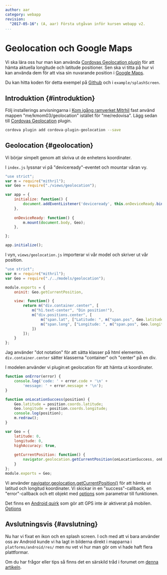 ```yaml
---
author: aar
category: webapp
revision:
  "2017-05-16": (A, aar) Första utgåvan inför kursen webapp v2.
...
```

Geolocation och Google Maps
==================================

Vi ska lära oss hur man kan använda [Cordovas Geolocation plugin](https://cordova.apache.org/docs/en/latest/reference/cordova-plugin-geolocation/index.html) för att hämta aktuella longitude och latitude positioner. Sen ska vi titta på hur vi kan använda dem för att visa sin nuvarande position i [Google Maps](https://www.google.se/maps).

Du kan hitta koden för detta exempel på [Github](https://github.com/dbwebb-se/webapp/tree/master/example/splashScreen/www) och i `example/splashScreen`.

<!--more-->



Introduktion {#introduktion}
--------------------------------------

Följ installerings anvisningarna i [Kom igång ramverket Mitrhil](kunskap/kom-igang-med-mithril-och-webpack#install) fast använd mappen "me/kmom03/geolocation" istället för "me/redovisa". Lägg sedan till [Cordovas Geolocation](https://cordova.apache.org/docs/en/latest/reference/cordova-plugin-geolocation/index.html) plugin.

```bash
cordova plugin add cordova-plugin-geolocation --save
```



Geolocation {#geolocation}
--------------------------------------

Vi börjar simpelt genom att skriva ut de enhetens koordinater.

I `index.js` lyssnar vi på "deviceready"-eventet och mountar våran vy.

```js
"use strict";
var m = require("mithril");
var Geo = require("./views/geolocation");

var app = {
    initialize: function() {
        document.addEventListener('deviceready', this.onDeviceReady.bind(this), false);
    },
    
    onDeviceReady: function() {
        m.mount(document.body, Geo);
    },

};

app.initialize();
```

I vyn, `views/geolocation.js` importerar vi vår model och skriver ut vår position.

```js
"use strict";
var m = require("mithril");
var Geo = require("./../models/geolocation");

module.exports = {
    oninit: Geo.getCurrentPosition,

    view: function() {
        return m("div.container.center", [
            m("h1.text-center", "Din position!"),
            m("div.positions.center", [
                m("span.lat", ["Latitude: ", m("span.pos", Geo.latitude)]),
                m("span.long", ["Longitude: ", m("span.pos", Geo.longitude)])
            ])
        ]);
    }
};

```

Jag använder "dot notation" för att sätta klasser på html elementen. `div.container.center` sätter klasserna "container" och "center" på en div.

I modelen använder vi plugin:et geolocation för att hämta ut koordinater.

```js
function onError(error) {
    console.log('code: ' + error.code + '\n' +
        'message: ' + error.message + '\n');
}

function onLocationSuccess(position) {
    Geo.latitude = position.coords.latitude;
    Geo.longitude = position.coords.longitude;
    console.log(position);
    m.redraw();
}

var Geo = {
    latitude: 0,
    longitude: 0,
    highAccuracy: true,
    
    getCurrentPosition: function() {
        navigator.geolocation.getCurrentPosition(onLocationSuccess, onError, { enableHighAccuracy: Geo.highAccuracy });
    }
};
module.exports = Geo;
```

Vi använder [navigator.geolocation.getCurrentPosition()](https://cordova.apache.org/docs/en/latest/reference/cordova-plugin-geolocation/index.html#navigatorgeolocationgetcurrentposition) för att hämta ut latitud och longitud koordinater. Vi skickar in en "success"-callback, en "error"-callback och ett objekt med [options](https://cordova.apache.org/docs/en/latest/reference/cordova-plugin-geolocation/index.html#geolocationoptions) som parametrar till funktionen. 

Det finns en [Android quirk](https://cordova.apache.org/docs/en/latest/reference/cordova-plugin-geolocation/index.html#android-quirks) som gör att GPS inte är aktiverat på mobilen. [Options](https://cordova.apache.org/docs/en/latest/reference/cordova-plugin-geolocation/index.html#geolocationoptions)


Avslutningsvis {#avslutning}
--------------------------------------

Nu har vi fixat en ikon och en splash screen. I och med att vi bara använder oss av Android kunde vi ha lagt in bilderna direkt i mapparna i `platforms/android/res/` men nu vet vi hur man gör om vi hade haft flera plattformar.

Om du har frågor eller tips så finns det en särskild tråd i forumet om [denna artikeln](t/40777).
